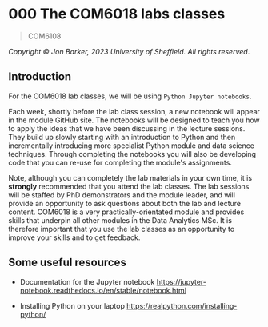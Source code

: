 # 000 The COM6018 labs classes

> COM6108

*Copyright &copy; Jon Barker, 2023 University of Sheffield. All rights reserved*.

## Introduction

For the COM6018 lab classes, we will be using `Python Jupyter notebooks`.

Each week, shortly before the lab class session, a new notebook will appear in the module GitHub site. The notebooks will be designed to teach you how to apply the ideas that we have been discussing in the lecture sessions. They build up slowly starting with an introduction to Python and then incrementally introducing more specialist Python module and data science techniques. Through completing the notebooks you will also be developing code that you can re-use for completing the module's assignments.

Note, although you can completely the lab materials in your own time, it is **strongly** recommended that you attend the lab classes. The lab sessions will be staffed by PhD demonstrators and the module leader, and will provide an opportunity to ask questions about both the lab and lecture content. COM6018 is a very practically-orientated module and provides skills that underpin all other modules in the Data Analytics MSc. It is therefore important that you use the lab classes as an opportunity to improve your skills and to get feedback.

## Some useful resources

* Documentation for the Jupyter notebook <https://jupyter-notebook.readthedocs.io/en/stable/notebook.html>

* Installing Python on your laptop <https://realpython.com/installing-python/>
